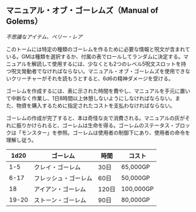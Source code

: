 ## マニュアル・オブ・ゴーレムズ（Manual of Golems）
*不思議なアイテム、ベリー・レア*

このトームには特定の種類のゴーレムを作るために必要な情報と呪文が含まれている。GMは種類を選択するか、付属の表でロールしてランダムに決定する。マニュアルを解読して使用するには、少なくとも2つのレベル5呪文スロットを持つ呪文発動者でなければならない。マニュアル・オブ・ゴーレムズを使用できないクリーチャーがそれを読もうとすると、6d6の精神ダメージを受ける。

ゴーレムを作成するには、表に示された時間を費やし、マニュアルを手元に置いて中断なく作業し、1日8時間以上休憩しないようにしなければならない。また、物資を購入するために指定されたコストを支払わなければならない。

ゴーレムの作成が完了すると、本は奇怪な炎で消費される。マニュアルの灰がそれに振りかけられると、ゴーレムは生命を得る。ゴーレムのステータス・ブロックは「モンスター」を参照。ゴーレムは使用者の制御下にあり、使用者の命令を理解し従う。

| 1d20 | ゴーレム | 時間 | コスト |
|------|----------|------|--------|
| 1-5 | クレイ・ゴーレム | 30日 | 65,000GP |
| 6-17 | フレッシュ・ゴーレム | 60日 | 50,000GP |
| 18 | アイアン・ゴーレム | 120日 | 100,000GP |
| 19-20 | ストーン・ゴーレム | 90日 | 80,000GP |